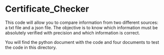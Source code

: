 # Certificate_Checker
This code will allow you to compare information from two different sources: a txt file and a json file.
The objective is to know which information must be absolutely verified with precision and which information is correct.

You will find the python document with the code and four documents to test the code in this directory.
